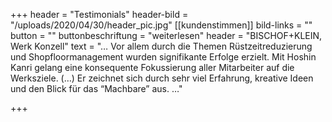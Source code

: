 +++
header = "Testimonials"
header-bild = "/uploads/2020/04/30/header_pic.jpg"
[[kundenstimmen]]
bild-links = ""
button = ""
buttonbeschriftung = "weiterlesen"
header = "BISCHOF+KLEIN, Werk Konzell"
text = "… Vor allem durch die Themen Rüstzeitreduzierung und Shopfloormanagement wurden signifikante Erfolge erzielt.  Mit Hoshin Kanri gelang eine konsequente Fokussierung aller Mitarbeiter auf die Werksziele.  (…) Er zeichnet sich durch sehr viel Erfahrung, kreative Ideen und den Blick für das “Machbare” aus. …"

+++
